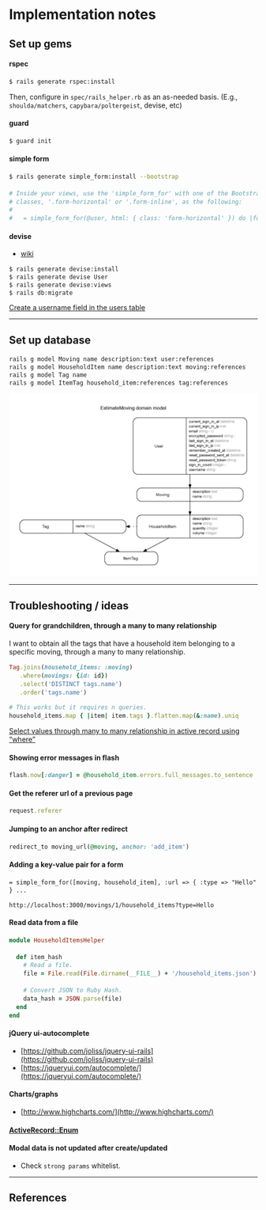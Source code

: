 # Implementation notes

## Set up gems

#### rspec

```bash
$ rails generate rspec:install
```

Then, configure in `spec/rails_helper.rb` as an as-needed basis. (E.g., `shoulda/matchers`, `capybara/poltergeist`, devise, etc)

#### guard

```bash
$ guard init
```

#### simple form

```bash
$ rails generate simple_form:install --bootstrap

# Inside your views, use the 'simple_form_for' with one of the Bootstrap form
# classes, '.form-horizontal' or '.form-inline', as the following:
#
#   = simple_form_for(@user, html: { class: 'form-horizontal' }) do |form|
```

#### devise
- [wiki](http://devise.plataformatec.com.br/#the-devise-wiki)

```
$ rails generate devise:install
$ rails generate devise User
$ rails generate devise:views
$ rails db:migrate
```

[Create a username field in the users table](https://github.com/plataformatec/devise/wiki/How-To:-Allow-users-to-sign-in-using-their-username-or-email-address#create-a-username-field-in-the-users-table)

---

## Set up database

```
rails g model Moving name description:text user:references
rails g model HouseholdItem name description:text moving:references
rails g model Tag name
rails g model ItemTag household_item:references tag:references
```

![](erd.jpg)

---

## Troubleshooting / ideas

#### Query for grandchildren, through a many to many relationship

I want to obtain all the tags that have a household item belonging to a specific moving, through a many to many relationship.

```rb
Tag.joins(household_items: :moving)
   .where(movings: {id: id})
   .select('DISTINCT tags.name')
   .order('tags.name')
```

```rb
# This works but it requires n queries.
household_items.map { |item| item.tags }.flatten.map(&:name).uniq
```

[Select values through many to many relationship in active record using “where”](http://stackoverflow.com/a/21563632/3837223)

#### Showing error messages in flash

```rb
flash.now[:danger] = @household_item.errors.full_messages.to_sentence
```

#### Get the referer url of a previous page

```rb
request.referer
```

#### Jumping to an anchor after redirect

```rb
redirect_to moving_url(@moving, anchor: 'add_item')
```

#### Adding a key-value pair for a form


```slim
= simple_form_for([moving, household_item], :url => { :type => "Hello" } ...
```

```
http://localhost:3000/movings/1/household_items?type=Hello
```

#### Read data from a file

```rb
module HouseholdItemsHelper

  def item_hash
    # Read a file.
    file = File.read(File.dirname(__FILE__) + '/household_items.json')

    # Convert JSON to Ruby Hash.
    data_hash = JSON.parse(file)
  end
end
```

#### jQuery ui-autocomplete

- [https://github.com/joliss/jquery-ui-rails](https://github.com/joliss/jquery-ui-rails)
- [https://jqueryui.com/autocomplete/](https://jqueryui.com/autocomplete/)

#### Charts/graphs

- [http://www.highcharts.com/](http://www.highcharts.com/)

####   [ActiveRecord::Enum](http://edgeapi.rubyonrails.org/classes/ActiveRecord/Enum.html)

#### Modal data is not updated after create/updated
- Check `strong params` whitelist.


---

## References
